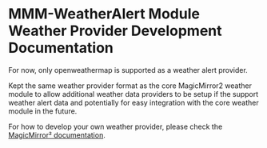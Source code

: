 # MMM-WeatherAlert Module Weather Provider Development Documentation

For now, only openweathermap is supported as a weather alert provider.

Kept the same weather provider format as the core MagicMirror2 weather module to allow additional weather data providers to be setup if the support weather alert data and potentially for easy integration with the core weather module in the future.

For how to develop your own weather provider, please check the [MagicMirror² documentation](https://docs.magicmirror.builders/development/weather-provider.html).
